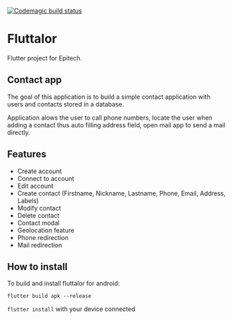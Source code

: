 [![Codemagic build status](https://api.codemagic.io/apps/5fba6775e4a29f75aa35851d/5fba6775e4a29f75aa35851c/status_badge.svg)](https://codemagic.io/apps/5fba6775e4a29f75aa35851d/5fba6775e4a29f75aa35851c/latest_build)

# Fluttalor

Flutter project for Epitech.

## Contact app

The goal of this application is to build a simple contact application with users and contacts stored in a database.

Application alows the user to call phone numbers, locate the user when adding a contact thus auto filling address field, open mail app to send a mail directly.

## Features

* Create account
* Connect to account
* Edit account
* Create contact (Firstname, Nickname, Lastname, Phone, Email, Address, Labels)
* Modify contact
* Delete contact
* Contact modal
* Geolocation feature
* Phone redirection
* Mail redirection

## How to install

To build and install fluttalor for android:

```flutter build apk --release```

```flutter install``` with your device connected